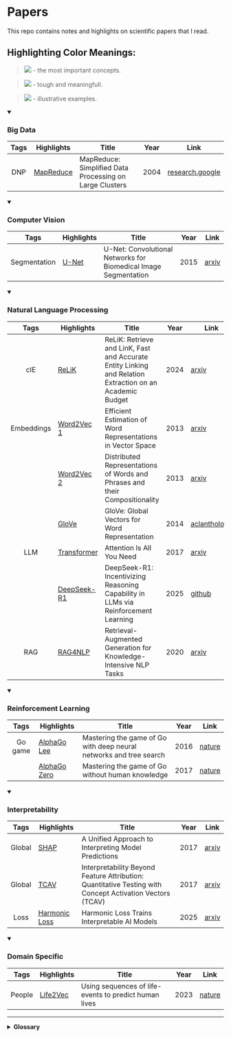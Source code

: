 # Papers

This repo contains notes and highlights on scientific papers that I read.

## Highlighting Color Meanings:

> [![](https://img.shields.io/badge/yellow-yellow?style=for-the-badge)]() - the most important concepts.

> [![](https://img.shields.io/badge/red-red?style=for-the-badge)]() - tough and meaningfull.

> [![](https://img.shields.io/badge/green-green?style=for-the-badge)]() - illustrative examples.

<details open>
<summary><h3>Big Data</h3></summary>

| Tags | Highlights                              | Title                                                   | Year | Link                                                                                                                 |
| :--: | --------------------------------------- | ------------------------------------------------------- | :--: | -------------------------------------------------------------------------------------------------------------------- |
| DNP  | [MapReduce](./highlights/MapReduce.pdf) | MapReduce: Simplified Data Processing on Large Clusters | 2004 | [research.google](https://static.googleusercontent.com/media/research.google.com/en/us/archive/mapreduce-osdi04.pdf) |

</details>

<details open>
<summary><h3>Computer Vision</h3></summary>

|     Tags     | Highlights                      | Title                                                           | Year | Link                                      |
| :----------: | ------------------------------- | --------------------------------------------------------------- | :--: | ----------------------------------------- |
| Segmentation | [U-Net](./highlights/U-Net.pdf) | U-Net: Convolutional Networks for Biomedical Image Segmentation | 2015 | [arxiv](https://arxiv.org/abs/1505.04597) |

</details>

<details open>
<summary><h3>Natural Language Processing</h3></summary>

|    Tags    | Highlights                                  | Title                                                                                                    | Year | Link                                                                           |
| :--------: | ------------------------------------------- | -------------------------------------------------------------------------------------------------------- | :--: | ------------------------------------------------------------------------------ |
|    cIE     | [ReLiK](./highlights/ReLiK.pdf)             | ReLiK: Retrieve and LinK, Fast and Accurate Entity Linking and Relation Extraction on an Academic Budget | 2024 | [arxiv](https://arxiv.org/abs/2408.00103)                                      |
| Embeddings | [Word2Vec 1](./highlights/Word2Vec%201.pdf) | Efficient Estimation of Word Representations in Vector Space                                             | 2013 | [arxiv](https://arxiv.org/abs/1301.3781)                                       |
|            | [Word2Vec 2](./highlights/Word2Vec%202.pdf) | Distributed Representations of Words and Phrases and their Compositionality                              | 2013 | [arxiv](https://arxiv.org/abs/1310.4546)                                       |
|            | [GloVe](./highlights/GloVe.pdf)             | GloVe: Global Vectors for Word Representation                                                            | 2014 | [aclanthology](https://aclanthology.org/D14-1162/)                             |
|    LLM     | [Transformer](./highlights/Transformer.pdf) | Attention Is All You Need                                                                                | 2017 | [arxiv](https://arxiv.org/abs/1706.03762)                                      |
|            | [DeepSeek-R1](./highlights/DeepSeek-R1.pdf) | DeepSeek-R1: Incentivizing Reasoning Capability in LLMs via Reinforcement Learning                       | 2025 | [github](https://github.com/deepseek-ai/DeepSeek-R1/blob/main/DeepSeek_R1.pdf) |
|    RAG     | [RAG4NLP](./highlights/RAG4NLP.pdf)         | Retrieval-Augmented Generation for Knowledge-Intensive NLP Tasks                                         | 2020 | [arxiv](https://arxiv.org/abs/2005.11401)                                      |

</details>

<details open>
<summary><h3>Reinforcement Learning</h3></summary>

|  Tags   | Highlights                                      | Title                                                              | Year | Link                                                  |
| :-----: | ----------------------------------------------- | ------------------------------------------------------------------ | :--: | ----------------------------------------------------- |
| Go game | [AlphaGo Lee](./highlights/AlphaGo%20Lee.pdf)   | Mastering the game of Go with deep neural networks and tree search | 2016 | [nature](https://www.nature.com/articles/nature16961) |
|         | [AlphaGo Zero](./highlights/AlphaGo%20Zero.pdf) | Mastering the game of Go without human knowledge                   | 2017 | [nature](https://www.nature.com/articles/nature24270) |

</details>

<details open>
<summary><h3>Interpretability</h3></summary>

|  Tags  | Highlights                                        | Title                                                                                                    | Year | Link                                        |
| :----: | ------------------------------------------------- | -------------------------------------------------------------------------------------------------------- | :--: | ------------------------------------------- |
| Global | [SHAP](./highlights/SHAP.pdf)                     | A Unified Approach to Interpreting Model Predictions                                                     | 2017 | [arxiv](https://arxiv.org/abs/1705.07874)   |
| Global | [TCAV](./highlights/TCAV.pdf)                     | Interpretability Beyond Feature Attribution: Quantitative Testing with Concept Activation Vectors (TCAV) | 2017 | [arxiv](https://arxiv.org/abs/1711.11279)   |
|  Loss  | [Harmonic Loss](./highlights/Harmonic%20Loss.pdf) | Harmonic Loss Trains Interpretable AI Models                                                             | 2025 | [arxiv](https://arxiv.org/abs/2502.01628v1) |

</details>

<details open>
<summary><h3>Domain Specific</h3></summary>

|  Tags  | Highlights                            | Title                                                 | Year | Link                                                         |
| :----: | ------------------------------------- | ----------------------------------------------------- | :--: | ------------------------------------------------------------ |
| People | [Life2Vec](./highlights/Life2Vec.pdf) | Using sequences of life-events to predict human lives | 2023 | [nature](https://www.nature.com/articles/s43588-023-00573-5) |

</details>

<!--
<details>
<summary><h3>...</h3></summary>

| Tags | Highlights | Title | Year | Link |
| :--: | ---------- | ----- | :--: | ---- |
|      |            |       |      |      |

</details>
-->

---

<details>
<summary><b>Glossary</b></summary>

- DNP - Distributed and Network Programming
- cIE - closed Information Extraction
- LLM - Large Language Model
- RAG - Retrieval Augmented Generation

</details>


